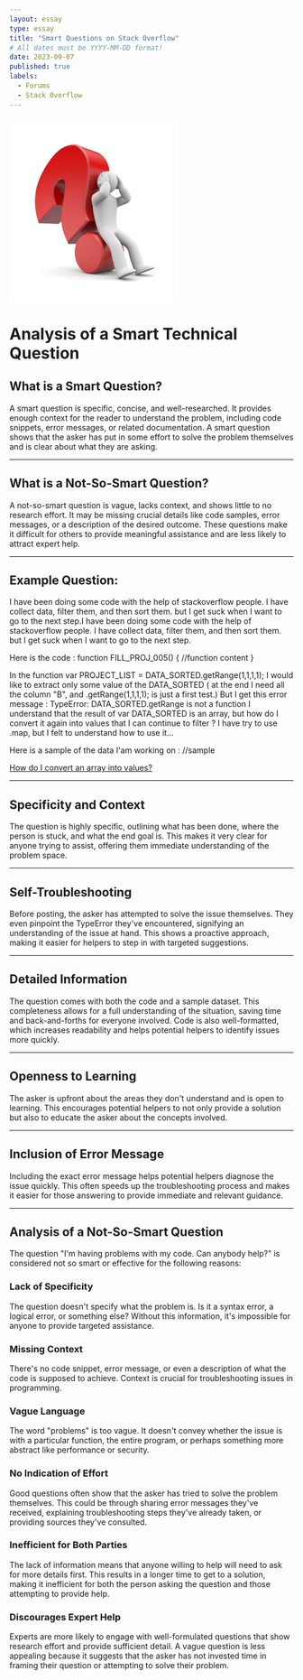 ```yaml
---
layout: essay
type: essay
title: "Smart Questions on Stack Overflow"
# All dates must be YYYY-MM-DD format!
date: 2023-09-07
published: true
labels:
  - Forums
  - Stack Overflow
---
```

<img width="300px" class="rounded float-start pe-4" src="../img/smartQuestions/smartQuestions.jpg" style="float: left; margin-right: 10px;" />
<div style="clear: both;"></div>

# Analysis of a Smart Technical Question

## What is a Smart Question?

A smart question is specific, concise, and well-researched. It provides enough context for the reader to understand the problem, including code snippets, error messages, or related documentation. A smart question shows that the asker has put in some effort to solve the problem themselves and is clear about what they are asking.

---

## What is a Not-So-Smart Question?

A not-so-smart question is vague, lacks context, and shows little to no research effort. It may be missing crucial details like code samples, error messages, or a description of the desired outcome. These questions make it difficult for others to provide meaningful assistance and are less likely to attract expert help.


---
## Example Question:

I have been doing some code with the help of stackoverflow people. I have collect data, filter them, and then sort them. but I get suck when I want to go to the next step.I have been doing some code with the help of stackoverflow people. I have collect data, filter them, and then sort them. but I get suck when I want to go to the next step.

Here is the code :
function FILL_PROJ_005() {
//function content
}

In the function  var PROJECT_LIST = DATA_SORTED.getRange(1,1,1,1);
I would like to extract only some value of the DATA_SORTED ( at the end I need all the column "B", and .getRange(1,1,1,1); is just a first test.)
But I get this error message : TypeError: DATA_SORTED.getRange is not a function
I understand that the result of var DATA_SORTED is an array, but how do I convert it again into values that I can continue to filter ? 
I have try to use .map, but I felt to understand how to use it...

Here is a sample of the data I'am working on : //sample

[How do I convert an array into values?](https://stackoverflow.com/questions/77061273/how-do-i-convert-an-array-into-values)

---

## Specificity and Context

The question is highly specific, outlining what has been done, where the person is stuck, and what the end goal is. This makes it very clear for anyone trying to assist, offering them immediate understanding of the problem space.

---

## Self-Troubleshooting

Before posting, the asker has attempted to solve the issue themselves. They even pinpoint the TypeError they've encountered, signifying an understanding of the issue at hand. This shows a proactive approach, making it easier for helpers to step in with targeted suggestions.

---

## Detailed Information

The question comes with both the code and a sample dataset. This completeness allows for a full understanding of the situation, saving time and back-and-forths for everyone involved. Code is also well-formatted, which increases readability and helps potential helpers to identify issues more quickly.

---

## Openness to Learning

The asker is upfront about the areas they don't understand and is open to learning. This encourages potential helpers to not only provide a solution but also to educate the asker about the concepts involved.

---

## Inclusion of Error Message

Including the exact error message helps potential helpers diagnose the issue quickly. This often speeds up the troubleshooting process and makes it easier for those answering to provide immediate and relevant guidance.

---
## Analysis of a Not-So-Smart Question

The question "I'm having problems with my code. Can anybody help?" is considered not so smart or effective for the following reasons:

### Lack of Specificity
The question doesn't specify what the problem is. Is it a syntax error, a logical error, or something else? Without this information, it's impossible for anyone to provide targeted assistance.

### Missing Context
There's no code snippet, error message, or even a description of what the code is supposed to achieve. Context is crucial for troubleshooting issues in programming.

### Vague Language
The word "problems" is too vague. It doesn't convey whether the issue is with a particular function, the entire program, or perhaps something more abstract like performance or security.

### No Indication of Effort
Good questions often show that the asker has tried to solve the problem themselves. This could be through sharing error messages they've received, explaining troubleshooting steps they've already taken, or providing sources they've consulted.

### Inefficient for Both Parties
The lack of information means that anyone willing to help will need to ask for more details first. This results in a longer time to get to a solution, making it inefficient for both the person asking the question and those attempting to provide help.

### Discourages Expert Help
Experts are more likely to engage with well-formulated questions that show research effort and provide sufficient detail. A vague question is less appealing because it suggests that the asker has not invested time in framing their question or attempting to solve their problem.



